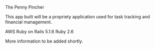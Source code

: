 The Penny Pincher

This app built will be a propriety application used for task tracking 
and financial management.

AWS
Ruby on Rails 5.1.6
Ruby 2.6

More information to be added shortly.